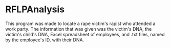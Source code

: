 # RFLPAnalysis
This program was made to locate a rape victim's rapist who attended a work party. The information that was given was the victim's DNA, the victim's child's DNA, Excel spreadsheet of employees, and .txt files, named by the employee's ID,  with their DNA.
